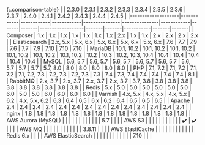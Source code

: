
{:.comparison-table}
|                    | 2.3.0      | 2.3.1      | 2.3.2      | 2.3.3         | 2.3.4         | 2.3.5      | 2.3.6 | 2.3.7 | 2.4.0            | 2.4.1 | 2.4.2 | 2.4.3     | 2.4.4 | 2.4.5 |
|--------------------|------------|------------|------------|---------------|---------------|------------|-------|-------|------------------|-------|-------|-----------|-------|-------|
| Composer           | 1.x        | 1.x        | 1.x        | 1.x           | 1.x           | 1.x        | 1.x   | 2.x   | 1.x              | 1.x   | 2.x   | 2.x       | 2.x   | 2.x   |
| Elasticsearch      | 2.x, 5.x   | 5.x, 6.x   | 5.x, 6.x   | 5.x, 6.x      | 5.x, 6.x      | 7.6        | 7.7   | 7.9   | 7.6              | 7.7   | 7.9   | 7.10      | 7.10  | 7.10  |
| MariaDB            | 10.1, 10.2 | 10.1, 10.2 | 10.1, 10.2 | 10.1, 10.2    | 10.1, 10.2    | 10.1, 10.2 | 10.2  | 10.3  | 10.2, 10.3, 10.4 | 10.4  | 10.4  | 10.4      | 10.4  | 10.4  |
| MySQL              | 5.6, 5.7   | 5.6, 5.7   | 5.6, 5.7   | 5.6, 5.7      | 5.6, 5.7      | 5.6, 5.7   | 5.7   | 5.7   | 5.7, 8.0         | 8.0   | 8.0   | 8.0       | 8.0   | 8.0   |
| PHP                | 7.1, 7.2   | 7.1, 7.2   | 7.1, 7.2   | 7.1, 7.2, 7.3 | 7.2, 7.3      | 7.2, 7.3   | 7.3   | 7.4   | 7.3, 7.4         | 7.4   | 7.4   | 7.4       | 7.4   | 8.1   |
| RabbitMQ           | 2.x, 3.7   | 2.x, 3.7   | 2.x, 3.7   | 2.x, 3.7      | 3.7, 3.8      | 3.8        | 3.8   | 3.8   | 3.8              | 3.8   | 3.8   | 3.8       | 3.8   | 3.8   |
| Redis              | 5.x        | 5.0        | 5.0        | 5.0           | 5.0           | 5.0        | 5.0   | 6.0   | 5.0              | 5.0   | 6.0   | 6.0       | 6.0   | 6.0   |
| Varnish            | 4.x, 5.x   | 4.x, 5.x   | 4.x, 5.x   | 6.2           | 4.x, 5.x, 6.2 | 6.3        | 6.4   | 6.5   | 6.x              | 6.2   | 6.4   | 6.5       | 6.5   | 6.5   |
| Apache             | 2.4        | 2.4        | 2.4        | 2.4           | 2.4           | 2.4        | 2.4   | 2.4   | 2.4              | 2.4   | 2.4   | 2.4       | 2.4   | 2.4   |
| nginx              | 1.8        | 1.8        | 1.8        | 1.8           | 1.8           | 1.8        | 1.8   | 1.8   | 1.8              | 1.8   | 1.8   | 1.8       | 1.8   | 1.8   |
| AWS Aurora (MySQL) |            |            |            |               |               |            |       |       |                  |       |       | 5.7       |       |       |
| AWS S3             |            |            |            |               |               |            |       |       |                  |       | ✔️     | ✔️         |       |       |
| AWS MQ             |            |            |            |               |               |            |       |       |                  |       |       | 3.8.11    |       |       |
| AWS ElastiCache    |            |            |            |               |               |            |       |       |                  |       |       | Redis 6.x |       |       |
| AWS ElasticSearch  |            |            |            |               |               |            |       |       |                  |       |       | 7.10      |       |       |

<style>
.comparison-table {
  table-layout: auto
}

.comparison-table thead th {
  padding: 15px 15px;
  font-size: 14px !important;
  font-weight: bold;
  color: black;
  /*background-color: lightgray;*/
}
</style>
